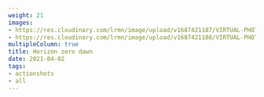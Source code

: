 ```yaml
---
weight: 21
images:
- https://res.cloudinary.com/lrmn/image/upload/v1687421187/VIRTUAL-PHOTOGRAPHY/hfw/202218_CORRUPTOR_jeiwmc.jpg
- https://res.cloudinary.com/lrmn/image/upload/v1687421188/VIRTUAL-PHOTOGRAPHY/hfw/202227_THUNDERJAW_imh9jr.jpg
multipleColumn: true
title: Horizon zero dawn
date: 2021-04-02
tags:
- actionshots
- all
---
```

